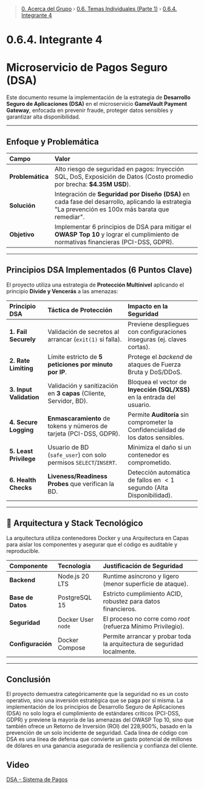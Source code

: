 > [0. Acerca del Grupo](../../0.md) › [0.6. Temas Individuales (Parte 1)](../0.6.md) › [0.6.4. Integrante 4](0.6.4.md)

# 0.6.4. Integrante 4

# Microservicio de Pagos Seguro (DSA)

Este documento resume la implementación de la estrategia de **Desarrollo Seguro de Aplicaciones (DSA)** en el microservicio **GameVault Payment Gateway**, enfocada en prevenir fraude, proteger datos sensibles y garantizar alta disponibilidad.

---

## Enfoque y Problemática

| Campo | Valor |
| :--- | :--- |
| **Problemática** | Alto riesgo de seguridad en pagos: Inyección SQL, DoS, Exposición de Datos (Costo promedio por brecha: **$4.35M USD**). |
| **Solución** | Integración de **Seguridad por Diseño (DSA)** en cada fase del desarrollo, aplicando la estrategia "La prevención es 100x más barata que remediar". |
| **Objetivo** | Implementar 6 principios de DSA para mitigar el **OWASP Top 10** y lograr el cumplimiento de normativas financieras (PCI-DSS, GDPR). |

---

## Principios DSA Implementados (6 Puntos Clave)

El proyecto utiliza una estrategia de **Protección Multinivel** aplicando el principio **Divide y Vencerás** a las amenazas:

| Principio DSA | Táctica de Protección | Impacto en la Seguridad |
| :--- | :--- | :--- |
| **1. Fail Securely** | Validación de secretos al arrancar (`exit(1)` si falla). | Previene despliegues con configuraciones inseguras (ej. claves cortas). |
| **2. Rate Limiting** | Límite estricto de **5 peticiones por minuto por IP**. | Protege el *backend* de ataques de Fuerza Bruta y DoS/DDoS. |
| **3. Input Validation** | Validación y sanitización en **3 capas** (Cliente, Servidor, BD). | Bloquea el vector de **Inyección (SQL/XSS)** en la entrada del usuario. |
| **4. Secure Logging** | **Enmascaramiento** de tokens y números de tarjeta (PCI-DSS, GDPR). | Permite **Auditoría** sin comprometer la Confidencialidad de los datos sensibles. |
| **5. Least Privilege** | Usuario de BD (`safe_user`) con solo permisos `SELECT`/`INSERT`. | Minimiza el daño si un contenedor es comprometido. |
| **6. Health Checks** | **Liveness/Readiness Probes** que verifican la BD. | Detección automática de fallos en $<1$ segundo (Alta Disponibilidad). |

---

## 🔧 Arquitectura y Stack Tecnológico

La arquitectura utiliza contenedores Docker y una Arquitectura en Capas para aislar los componentes y asegurar que el código es auditable y reproducible.

| Componente | Tecnología | Justificación de Seguridad |
| :--- | :--- | :--- |
| **Backend** | Node.js 20 LTS | Runtime asíncrono y ligero (menor superficie de ataque). |
| **Base de Datos** | PostgreSQL 15 | Estricto cumplimiento ACID, robustez para datos financieros. |
| **Seguridad** | Docker User `node` | El proceso no corre como *root* (refuerza Mínimo Privilegio). |
| **Configuración** | Docker Compose | Permite arrancar y probar toda la arquitectura de seguridad localmente. |

---

## Conclusión

El proyecto demuestra categóricamente que la seguridad no es un costo operativo, sino una inversión estratégica que se paga por sí misma. La implementación de los principios de Desarrollo Seguro de Aplicaciones (DSA) no solo logra el cumplimiento de estándares críticos (PCI-DSS, GDPR) y previene la mayoría de las amenazas del OWASP Top 10, sino que también ofrece un Retorno de Inversión (ROI) del 228,900%, basado en la prevención de un solo incidente de seguridad. Cada línea de código con DSA es una línea de defensa que convierte un gasto potencial de millones de dólares en una ganancia asegurada de resiliencia y confianza del cliente.

## Video

[DSA - Sistema de Pagos](https://youtu.be/mv-rZ-NN9sQ)